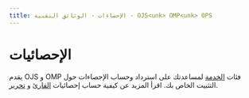 ```yaml
---
title: الإحصاءات - الوثائق التقنية - OJS<unk> OMP<unk> OPS
---
```


# الإحصائيات

يقدم OJS و OMP فئات [الخدمة](architecture-services.md) لمساعدتك على استرداد وحساب الإحصاءات حول التثبيت الخاص بك. اقرأ المزيد عن كيفية حساب إحصائيات [القارئ](statistics-reader) و [تحرير](statistics-editorial).